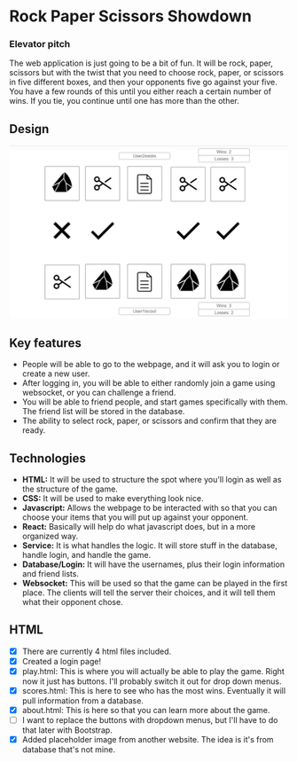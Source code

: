 # Rock Paper Scissors Showdown

### Elevator pitch

The web application is just going to be a bit of fun. It will be rock, paper, scissors but with the twist that you need to choose rock, paper, or scissors in five different boxes, and then your opponents five go against your five. You have a few rounds of this until you either reach a certain number of wins. If you tie, you continue until one has more than the other.

## Design

![Picture representing a game idea.](/game_picture_idea.png)


## Key features

- People will be able to go to the webpage, and it will ask you to login or create a new user.
- After logging in, you will be able to either randomly join a game using websocket, or you can challenge a friend.
- You will be able to friend people, and start games specifically with them. The friend list will be stored in the database.
- The ability to select rock, paper, or scissors and confirm that they are ready.

## Technologies

- **HTML:** It will be used to structure the spot where you'll login as well as the structure of the game.
- **CSS:** It will be used to make everything look nice.
- **Javascript:** Allows the webpage to be interacted with so that you can choose your items that you will put up against your opponent.
- **React:** Basically will help do what javascript does, but in a more organized way.
- **Service:** It is what handles the logic. It will store stuff in the database, handle login, and handle the game.
- **Database/Login:** It will have the usernames, plus their login information and friend lists.
- **Websocket:** This will be used so that the game can be played in the first place. The clients will tell the server their choices, and it will tell them what their opponent chose.

## HTML

- [x] There are currently 4 html files included.
- [x] Created a login page!
- [x] play.html: This is where you will actually be able to play the game. Right now it just has buttons. I'll probably switch it out for drop down menus.
- [x] scores.html: This is here to see who has the most wins. Eventually it will pull information from a database.
- [x] about.html: This is here so that you can learn more about the game.
- [ ] I want to replace the buttons with dropdown menus, but I'll have to do that later with Bootstrap.
- [x] Added placeholder image from another website. The idea is it's from database that's not mine.